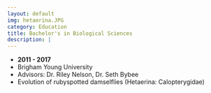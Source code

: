```yaml
---
layout: default
img: hetaerina.JPG
category: Education
title: Bachelor's in Biological Sciences
description: |
---
```


* __2011 - 2017__
* Brigham Young University
* Advisors: Dr. Riley Nelson, Dr. Seth Bybee
* Evolution of rubyspotted damselflies (Hetaerina: Calopterygidae)



